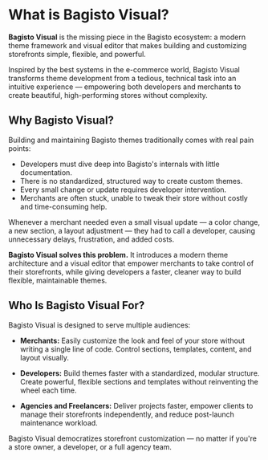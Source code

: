 # What is Bagisto Visual?

**Bagisto Visual** is the missing piece in the Bagisto ecosystem: a modern theme framework and visual editor that makes building and customizing storefronts simple, flexible, and powerful.

Inspired by the best systems in the e-commerce world, Bagisto Visual transforms theme development from a tedious, technical task into an intuitive experience — empowering both developers and merchants to create beautiful, high-performing stores without complexity.

## Why Bagisto Visual?

Building and maintaining Bagisto themes traditionally comes with real pain points:

- Developers must dive deep into Bagisto's internals with little documentation.
- There is no standardized, structured way to create custom themes.
- Every small change or update requires developer intervention.
- Merchants are often stuck, unable to tweak their store without costly and time-consuming help.

Whenever a merchant needed even a small visual update — a color change, a new section, a layout adjustment — they had to call a developer, causing unnecessary delays, frustration, and added costs.

**Bagisto Visual solves this problem.**
It introduces a modern theme architecture and a visual editor that empower merchants to take control of their storefronts, while giving developers a faster, cleaner way to build flexible, maintainable themes.

## Who Is Bagisto Visual For?

Bagisto Visual is designed to serve multiple audiences:

- **Merchants:**
  Easily customize the look and feel of your store without writing a single line of code. Control sections, templates, content, and layout visually.

- **Developers:**
  Build themes faster with a standardized, modular structure. Create powerful, flexible sections and templates without reinventing the wheel each time.

- **Agencies and Freelancers:**
  Deliver projects faster, empower clients to manage their storefronts independently, and reduce post-launch maintenance workload.

Bagisto Visual democratizes storefront customization — no matter if you're a store owner, a developer, or a full agency team.

